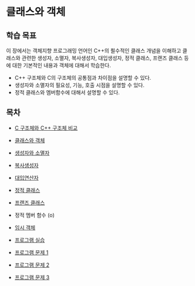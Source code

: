 #  클래스와 객체 

## 학습 목표 

이 장에서는 객체지향 프로그래밍 언어인 C++의 픨수적인 클래스 개념을 이해하고 클래스와 관련한 생성자, 소멸자, 복사생성자, 대입생성자, 정적 클래스, 프랜즈 클래스 등에 대한 기본적인 내용과 객체에 대해서 학습한다. 

* C++ 구조체와 C의 구조체의 공통점과 차이점을 설명할 수 있다.
* 생성자와 소멸자의 필요성, 기능, 호출 시점을 설명할 수 있다.
* 정적 클래스와 멤버함수에 대해서 설명할 수 있다. 

## 목차

* [C 구조체와 C++ 구조체 비교](./struct_in_c_cpp.md)
* [클래스와 객체](./Objects.md)
* [생성자와 소멸자](./constructor_destructor.md)
* [복사생성자](./copy_constructor.md)
* [대입연산자](./asignOverload.md)
* [정적 클래스](./Static.md) 
* [프랜즈 클래스](../friend_function_class.md)
* 정적 멤버 함수 (o)
* [임시 객체](./TemporaryClass.md)


* [프로그램 실습](./Labs.md)
* [프로그램 문제 1](./Problems.md)
* [프로그램 문제 2](./Problem1.md)
* [프로그램 문제 3](./Problem2.md)



